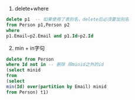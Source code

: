 1. delete+where

```sql
delete p1  -- 如果使用了表别名，delete后必须要加别名
from Person p1,Person p2
where
p1.Email=p2.Email and p1.Id>p2.Id
```



2. min + in字句

```sql
delete from Person
where Id not in -- 删除 除minid之外的id
(select minid
from
(select
min(Id) over(partition by Email) minid
from Person) t1)
```

